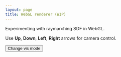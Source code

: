 ```yaml
---
layout: page
title: WebGL renderer (WIP)
---
```


Experimenting with raymarching SDF in WebGL. 

Use **Up**, **Down**, **Left**, **Right** arrows for camera control.

<div class="renderer"></div>

<script id="vs" type="x-shader/x-vertex">
    #version 300 es
    #define POSITION_LOCATION 0
    
    precision highp float;
    precision highp int;

    layout(location = POSITION_LOCATION) in vec2 pos;
    uniform vec2 u_resolution;

    void main()
    {
        vec2 pos_clipspace = (pos / u_resolution) * vec2(2.0,2.0) - vec2(1.0,1.0);
        gl_Position = vec4(pos_clipspace, 0.0, 1.0);
    }
</script>

<script id="fs" type="x-shader/x-fragment">
    #version 300 es
    precision highp float;
    precision highp int;

    // Visualization mode
    #define VM_DEFAULT       0
    #define VM_NORMAL        1
    #define VM_SCREEN_UV     2

    #define PI (3.14159265359)

    #define MAX_DIST 500.0
    #define MIN_DIST 0
    #define SURFACE_LEVEL 1e-4
    #define MAX_RAYMARCH_STEPS 256

    uniform float u_time;
    uniform vec2 u_mouse;
    uniform vec2 u_prevMouse;
    uniform vec3 u_currentCamAngles;
    uniform mat4 u_camera;
    uniform vec3 u_cameraOrigin;
    uniform vec3 u_cameraFront;

    uniform vec4 u_color;
    uniform vec3 u_translate;
    uniform vec2 u_resolution;
    uniform int u_visMode;

    uniform vec3 u_lights[1];

    out vec4 o_color;

    // Rotation matrix around the X axis.
    mat4 Translate(vec3 t) {
        return mat4(
            vec4(1, 0, 0, t.x),
            vec4(0, 1, 0, t.y),
            vec4(0, 0, 1, t.z),
            vec4(0, 0, 0, 1)
        );
    }

    mat4 RotateX(float theta) {
        float c = cos(theta);
        float s = sin(theta);
        return mat4(
            vec4(1, 0, 0, 0),
            vec4(0, c, -s, 0),
            vec4(0, s, c, 0),
            vec4(0, 0, 0, 1)
        );
    }

    // Rotation matrix around the Y axis.
    mat4 RotateY(float theta) {
        float c = cos(theta);
        float s = sin(theta);
        return mat4(
            vec4(c, 0, s, 0),
            vec4(0, 1, 0, 0),
            vec4(-s, 0, c, 0),
            vec4(0, 0, 0, 1)
        );
    }

    // Rotation matrix around the Z axis.
    mat4 RotateZ(float theta) {
        float c = cos(theta);
        float s = sin(theta);
        return mat4(
            vec4(c, -s, 0, 0),
            vec4(s, c, 0, 0),
            vec4(0, 0, 1, 0),
            vec4(0, 0, 0, 1)
        );
    }

    float ToRad(float degree) {
        return degree * PI / 360.0;
    }

    // Identity matrix.
    mat3 Identity() {
        return mat3(
            vec3(1, 0, 0),
            vec3(0, 1, 0),
            vec3(0, 0, 1)
        );
    }

    float rand(float co) { 
        return fract(sin(co*(91.3458)) * 47453.5453); 
    }

    float rand(vec2 co) { 
        return fract(sin(dot(co.xy ,vec2(12.9898,78.233))) * 43758.5453); 
    }

    float rand(vec3 co){ 
        return rand(co.xy+rand(co.z)); 
    }

    vec3 NormalizeRGB(vec3 RGB) {
        return RGB / vec3(255.0);
    }

    vec3 NormalizeRGB(int R, int G, int B) {
        return vec3(float(R) / 255.0, float(G) / 255.0, float(B) / 255.0);
    }

    // --- Materials --- //
    float checkers(in vec2 p)
    {
        vec2 s = sign(fract(p*.5)-.5);
        return .5 - .5*s.x*s.y;
    }

    // https://iquilezles.org/articles/checkerfiltering
    float CheckersGradBox( in vec2 p )
    {
        // filter kernel
        vec2 w = fwidth(p) + 0.001;
        // analytical integral (box filter)
        vec2 i = 2.0*(abs(fract((p-0.5*w)*0.5)-0.5)-abs(fract((p+0.5*w)*0.5)-0.5))/w;
        // xor pattern
        return 0.5 - 0.5*i.x*i.y;                  
    }

    // --- Ray --- //

    struct Ray {
        vec3 origin;
        vec3 direction;
    };

    struct HitResult {
        vec3 hit;       
        bool bHit;
        float d;
        int material;
    };

    struct Surface {
        float d;
        int material;
    };

    // ------ //

    vec3 PointOnRay(Ray r, float t) {
        return r.origin + r.direction * t;
    }

    // --- SDF functions --- //
    // https://iquilezles.org/articles/distfunctions/
    float sdSphere(vec3 p, vec3 center, float r) {        
        return length(p - center) - r;
    }

    float sdPlane(vec3 p, float height) {
        return p.y + height;
    }

    float sdEllipsoid(vec3 p, vec3 r)
    {
        float k0 = length(p/r);
        float k1 = length(p/(r*r));
        return k0*(k0-1.0)/k1;
    }

    float sdBox(vec3 p, vec3 b) {
        vec3 q = abs(p) - b;
        return length(max(q, 0.0)) + min(max(q.x, max(q.y, q.z)), 0.0);
    }
        
    Surface opSmoothUnion(Surface s1, Surface s2, float k) {
        float h = clamp( 0.5 + 0.5*(s2.d-s1.d)/k, 0.0, 1.0 );
        float d = mix(s2.d, s1.d, h) - k*h*(1.0-h); 
        if (s1.d < s2.d) {
            return Surface(d, s1.material);
        } else {
            return Surface(d, s2.material);
        }
    }

    Surface opMin(Surface s1, Surface s2) {
        float d = min(s1.d, s2.d);
        if (s1.d < s2.d) {
            return Surface(d, s1.material);
        } else {
            return Surface(d, s2.material);
        }
    }
    // ------ //

    Surface SceneBasicShapes(vec3 p) {
        mat4 tx = Translate(u_translate);
        mat4 rx = RotateX(u_time);
        mat4 ry = RotateY(u_time);
        mat4 rz = RotateZ(u_time);
        vec4 xformP = vec4(p, 1.0) * tx * rx;
        Surface plane = Surface(sdSphere(p, vec3(0.0,-200.0,0.0), 200.0), 1);
        Surface e1 = Surface(sdEllipsoid(p, vec3(0.28,0.5,0.02)), 0);
        Surface b1 = Surface(sdBox(xformP.xyz, vec3(0.2, 1.0, 0.5)), 0);
        mat4 txBackwall = Translate(vec3(0,0,2.0));
        vec4 xformBackWall = vec4(p, 1.0) * txBackwall;
        Surface backwall = Surface(sdBox(xformBackWall.xyz, vec3(2.2, 5.0, 0.5)), 0);
        Surface s1 = Surface(sdSphere(p, vec3(0.0,0.5,0.0), 0.5), 0);
        Surface s2 = Surface(sdSphere(p, vec3(1.0,0.5,0.0), 0.2), 0);
        Surface s3 = Surface(sdSphere(p, vec3(-1.0,0.5,0.0), 0.2), 0);
        Surface s4 = Surface(sdSphere(p, vec3(0.0,0.5,0.5), 0.2), 0);

        Surface sur = plane;

        Surface torso = opSmoothUnion(s1, s2, 1.0);
        torso = opSmoothUnion(torso, s3, 1.0);
        torso = opSmoothUnion(torso, s4, 1.0);
        sur = opMin(sur, torso);
        // sur = opMin(sur, backwall);

        return sur;
    }

    Surface Map(vec3 p) {
        Surface mr = SceneBasicShapes(p);
        return mr;
    }

    float MapD(vec3 p) {
        Surface mr = SceneBasicShapes(p);
        return mr.d;
    }

    mat3 Camera(vec3 cameraPos, vec3 lookAtPoint) {
        vec3 cd = normalize(lookAtPoint - cameraPos); // camera direction
        vec3 cr = normalize(cross(vec3(0, 1, 0), cd)); // camera right
        vec3 cu = normalize(cross(cd, cr)); // camera up
        
        return mat3(-cr, cu, -cd); // negative signs can be turned positive (or vice versa) to flip coordinate space conventions
    }

    float CalcAO( in vec3 pos, in vec3 nor)
    {
        float occ = 0.0;
        float sca = 1.0;
        for( int i=0; i<5; i++ )
        {
            float hr = 0.01 + 0.12*float(i)/4.0;
            vec3 aopos =  nor * hr + pos;
            float dd = MapD(aopos);
            occ += (hr-dd)*sca;
            sca *= 0.95;
        }
        return clamp( 1.0 - 2.0*occ, 0.0, 1.0 );    
    }

    float CalcShadow(in Ray ray) {
        float k = 8.0;
        float t = 0.0;

        // How close th ray could have hit a surface
        float res = 1.0;
        float ph = 1e20;
        for (int i = 0; i < 32; i++) {
            vec3 p = PointOnRay(ray, t);
            float h = MapD(p);

            if (h < SURFACE_LEVEL || h > MAX_DIST) {
                break;
            }

            float y = (i==0) ? 0.0 : h*h/(2.0*ph);
            float d = sqrt(h * h - y * y);
            res = min(res, k * d / max(0.0, t - y));            
            ph = h;

            t += h;
        }

        res = clamp(res, 0.0, 1.0);
        res = res*res*(3.0 - 2.0*res);

        return res;
    }

    vec3 CalcNormal(vec3 pos) {
        vec2 e = vec2(1.0,-1.0)*0.5*5e-3;
        return normalize( e.xyy*MapD( pos + e.xyy ) + 
                        e.yyx*MapD( pos + e.yyx ) + 
                        e.yxy*MapD( pos + e.yxy ) + 
                        e.xxx*MapD( pos + e.xxx ) );
    }

    vec3 Sky(Ray ray) {
        float t = 0.5 * ray.direction.y + 0.3;
        return (1.0 - t) * vec3(1,1,1) + t * NormalizeRGB(0, 191, 255);
    }

    HitResult RayMarch(Ray ray) {
        HitResult result;

        float t = 0.0;
        for (int i = 0; i < MAX_RAYMARCH_STEPS; i++) {
            vec3 p = PointOnRay(ray, t);
            Surface mr = Map(p);
            float h = mr.d;

            if (h < SURFACE_LEVEL || h > MAX_DIST) {
                result.bHit = (h < SURFACE_LEVEL);
                break; 
            }
            result.hit = p;
            result.d = t;
            result.material = mr.material;
            t += h;
        }

        return result;
    }

    vec3 Render(Ray ray) {
        HitResult result = RayMarch(ray  );

        vec3 light = u_lights[0];

        vec3 color = u_color.xyz;
        if (result.bHit) {
            vec3 N = CalcNormal(result.hit);

            if (u_visMode == VM_NORMAL) {
                color = (N + vec3(1.0)) * 0.5;
            } else {

                vec3 L = normalize(vec3(light - result.hit));
                float shadow = 1.0;

                vec3 albedo = NormalizeRGB(0, 255, 205);
                vec3 ambient = NormalizeRGB(227, 211, 228);

                float occ;
                occ = 0.5+0.5*N.y;

                // Hit the floor
                if (result.material == 1) {
                    occ = 1.0;
                    albedo = 0.05 * vec3(1.0);
                    albedo *= 8.9 + CheckersGradBox(result.hit.xz * 2.0);

                    // Compute Shadow
                    Ray shadowRay;
                    shadowRay.origin = result.hit + L * 1e-5;
                    shadowRay.direction = L;

                    shadow = CalcShadow(shadowRay);
                }


                occ *= CalcAO(result.hit, N);

                vec3 specular = pow(dot(reflect(L, N), ray.direction), 2.0) * vec3(0.4, 0.3, 0.2);
                color = dot(N, L) * albedo * shadow + ambient * 0.1 + specular;
            }
        } else {
            color = Sky(ray);
        }

        return color;
    }

    #define AA 4

    void main()
    {
        vec2 uv = (gl_FragCoord.xy - vec2(0.5) * u_resolution.xy) / u_resolution.y;

        // Mouse
        vec2 mouse = u_mouse / u_resolution.x;
        float yaw = u_currentCamAngles.x;
        float pitch = u_currentCamAngles.y;

        vec3 color = vec3(1,0,0);
        if (u_visMode == VM_SCREEN_UV) {
            color = vec3(uv,0);
        } else {

            vec3 origin = u_cameraOrigin;
            vec3 direction = normalize(vec3(cos(yaw) * cos(pitch), sin(pitch), sin(yaw) * cos(pitch)));
            vec3 lookat = u_cameraOrigin + u_cameraFront;
            Ray ray;
            ray.origin = origin;

            mat3 cam = Camera(ray.origin, lookat);

            #if AA > 1
            vec3 totalColor = vec3(0.0);
            for (int m = 0; m < AA; m++) {
                for (int n = 0; n < AA; n++) {
                    vec2 offset = vec2(float(m), float(n)) / (u_resolution * vec2(AA));
                    float u = uv.x + offset.x;
                    float v = uv.y + offset.y;
                    ray.direction = cam * normalize(vec3(u,v, -1.0));
                    color = Render(ray);

                    totalColor += color;
                }
            }            
            color = totalColor / max(float(AA*AA), 1e-4);
            #else
            ray.direction = normalize(vec3(uv, -1.0));
            color = Render(ray);
            #endif

        }

        o_color = vec4(color,1);
    }
</script>

<!-- <script type="text/javascript" src="https://unpkg.com/glsl-canvas-js/dist/umd/glsl-canvas.min.js"></script>

<canvas class="glsl-canvas" controls data-fragment-url="/webgl_renderer/shaders/main.frag" width="500" height="500" data-mode="flat"></canvas> -->

<script src="https://www.trungtuanle.com/assets/js/webgl_renderer/core/gl-matrix-min.js"></script>

<script src="https://www.trungtuanle.com/assets/js/webgl_renderer/utility.js"></script>

<script src="https://www.trungtuanle.com/assets/js/webgl_renderer/math/vec2f.js"></script>

<script src="https://www.trungtuanle.com/assets/js/webgl_renderer/math/vec3f.js"></script>

<script src="https://www.trungtuanle.com/assets/js/webgl_renderer/core/mesh2d.js"></script>

<script src="https://www.trungtuanle.com/assets/js/webgl_renderer/core/ray.js"></script>

<script src="https://www.trungtuanle.com/assets/js/webgl_renderer/main.js"></script>

<button onclick="onVisMode();">Change vis mode</button>
